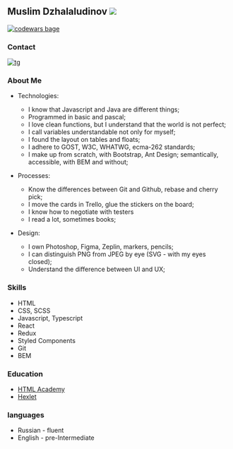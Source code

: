 
## Muslim Dzhalaludinov ![](https://avatars.githubusercontent.com/u/2232183?s=400&u=4eb6dca584b2fa62bc6c7e0ef22ce670dd16afdf&v=4)
[![codewars bage](https://www.codewars.com/users/ikzsl/badges/micro)](https://www.codewars.com/users/ikzsl)
### Contact
[![tg](https://www.netsistem.ru/images/ico_telegram.png)](https://tlgg.ru/MuslimDM)

### About Me
* Technologies:
  + I know that Javascript and Java are different things;
  + Programmed in basic and pascal;
  + I love clean functions, but I understand that the world is not perfect;
  + I call variables understandable not only for myself;
  + I found the layout on tables and floats;
  + I adhere to GOST, W3C, WHATWG, ecma-262 standards;
  + I make up from scratch, with Bootstrap, Ant Design; semantically, accessible, with BEM and without;

* Processes:
  + Know the differences between Git and Github, rebase and cherry pick;
  + I move the cards in Trello, glue the stickers on the board;
  + I know how to negotiate with testers
  + I read a lot, sometimes books;

* Design:
  + I own Photoshop, Figma, Zeplin, markers, pencils;
  + I can distinguish PNG from JPEG by eye (SVG - with my eyes closed);
  + Understand the difference between UI and UX;

### Skills
* HTML
* CSS, SCSS
* Javascript, Typescript
* React
* Redux
* Styled Components
* Git
* BEM

### Education
* [HTML Academy](https://htmlacademy.ru/profile/muslim)
* [Hexlet](https://ru.hexlet.io/u/muslim)

### languages
* Russian - fluent
* English - pre-Intermediate
